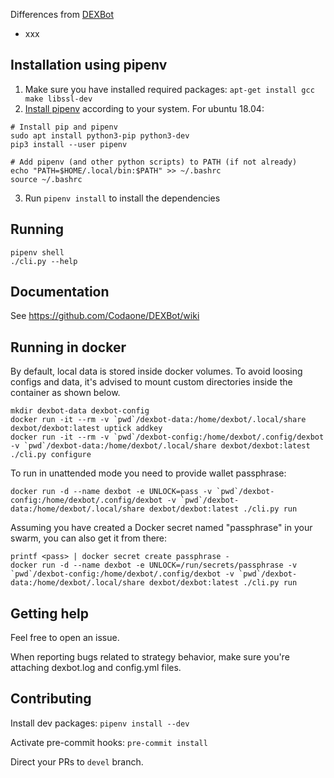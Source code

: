 Differences from [DEXBot](https://github.com/Codaone/DEXBot)

* xxx


Installation using pipenv
-------------------------

1. Make sure you have installed required packages: `apt-get install gcc make libssl-dev`
2. [Install pipenv](https://docs.pipenv.org/) according to your system. For ubuntu 18.04:

```
# Install pip and pipenv
sudo apt install python3-pip python3-dev
pip3 install --user pipenv

# Add pipenv (and other python scripts) to PATH (if not already)
echo "PATH=$HOME/.local/bin:$PATH" >> ~/.bashrc
source ~/.bashrc
```

3. Run `pipenv install` to install the dependencies


Running
-------

```
pipenv shell
./cli.py --help
```

Documentation
-------------

See <https://github.com/Codaone/DEXBot/wiki>

Running in docker
-----------------

By default, local data is stored inside docker volumes. To avoid loosing configs and data, it's advised to mount custom
directories inside the container as shown below.

```
mkdir dexbot-data dexbot-config
docker run -it --rm -v `pwd`/dexbot-data:/home/dexbot/.local/share dexbot/dexbot:latest uptick addkey
docker run -it --rm -v `pwd`/dexbot-config:/home/dexbot/.config/dexbot -v `pwd`/dexbot-data:/home/dexbot/.local/share dexbot/dexbot:latest ./cli.py configure
```

To run in unattended mode you need to provide wallet passphrase:

```
docker run -d --name dexbot -e UNLOCK=pass -v `pwd`/dexbot-config:/home/dexbot/.config/dexbot -v `pwd`/dexbot-data:/home/dexbot/.local/share dexbot/dexbot:latest ./cli.py run
```

Assuming you have created a Docker secret named "passphrase" in your swarm, you can also get it from there:

```
printf <pass> | docker secret create passphrase -
docker run -d --name dexbot -e UNLOCK=/run/secrets/passphrase -v `pwd`/dexbot-config:/home/dexbot/.config/dexbot -v `pwd`/dexbot-data:/home/dexbot/.local/share dexbot/dexbot:latest ./cli.py run
```

Getting help
------------

Feel free to open an issue.

When reporting bugs related to strategy behavior, make sure you're attaching dexbot.log and config.yml files.

Contributing
------------

Install dev packages: `pipenv install --dev`

Activate pre-commit hooks: `pre-commit install`

Direct your PRs to `devel` branch.
